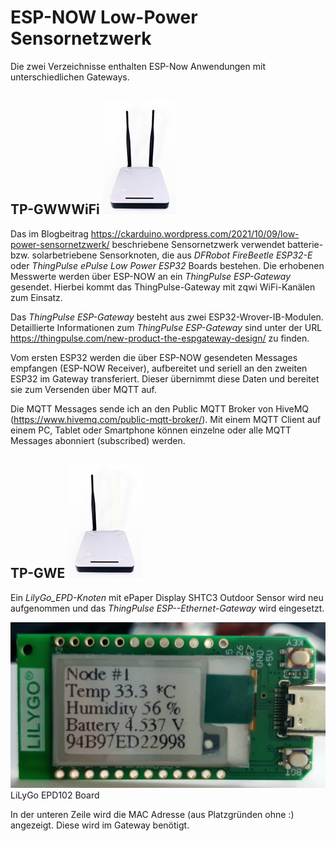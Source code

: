 # ESP-NOW Low-Power Sensornetzwerk

Die zwei Verzeichnisse enthalten ESP-Now Anwendungen mit unterschiedlichen Gateways.

## TP-GWWWiFi    <img src="https://github.com/ckuehnel/Arduino2023/blob/main/ESP-NOW/TP-GEWiFi/TP-GWWiFi.jpg"> 
Das im Blogbeitrag https://ckarduino.wordpress.com/2021/10/09/low-power-sensornetzwerk/ beschriebene Sensornetzwerk verwendet batterie- bzw. solarbetriebene Sensorknoten, 
die aus *DFRobot FireBeetle ESP32-E* oder *ThingPulse ePulse Low Power ESP32* Boards bestehen. Die erhobenen Messwerte werden über ESP-NOW an ein *ThingPulse ESP-Gateway* gesendet.
Hierbei kommt das ThingPulse-Gateway mit zqwi WiFi-Kanälen zum Einsatz.

Das *ThingPulse ESP-Gateway* besteht aus zwei ESP32-Wrover-IB-Modulen. Detaillierte Informationen zum *ThingPulse ESP-Gateway* sind unter der URL 
https://thingpulse.com/new-product-the-espgateway-design/ zu finden.

Vom ersten ESP32 werden die über ESP-NOW gesendeten Messages empfangen (ESP-NOW Receiver), aufbereitet und seriell an den zweiten ESP32 im Gateway transferiert. 
Dieser übernimmt diese Daten und bereitet sie zum Versenden über MQTT auf.

Die MQTT Messages sende ich an den Public MQTT Broker von HiveMQ (https://www.hivemq.com/public-mqtt-broker/). Mit einem MQTT Client auf einem PC, Tablet oder Smartphone 
können einzelne oder alle MQTT Messages abonniert (subscribed) werden.

## TP-GWE   <img src="https://github.com/ckuehnel/Arduino2023/blob/main/ESP-NOW/TP-GWE/TP-GWE.jpg">
Ein *LilyGo_EPD-Knoten* mit ePaper Display SHTC3 Outdoor Sensor wird neu aufgenommen und das *ThingPulse ESP--Ethernet-Gateway* wird eingesetzt.

<img src="https://github.com/ckuehnel/Arduino2023/blob/main/ESP-NOW/TP-GWE/LilyGo_EPD_Node.jpg">LiLyGo EPD102 Board

In der unteren Zeile wird die MAC Adresse (aus Platzgründen ohne :) angezeigt. Diese wird im Gateway benötigt.
